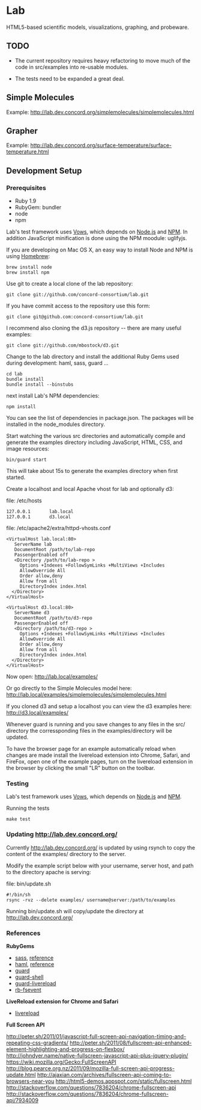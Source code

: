 # Lab

HTML5-based scientific models, visualizations, graphing, and probeware.

## TODO

- The current repository requires heavy refactoring to move much of the 
code in src/examples into re-usable modules.

- The tests need to be expanded a great deal.

## Simple Molecules

Example: http://lab.dev.concord.org/simplemolecules/simplemolecules.html

## Grapher

Example: http://lab.dev.concord.org/surface-temperature/surface-temperature.html

## Development Setup

### Prerequisites

- Ruby 1.9
- RubyGem: bundler
- node
- npm

Lab's test framework uses [Vows](http://vowsjs.org), which depends on
[Node.js](http://nodejs.org/) and [NPM](http://npmjs.org/). In addition 
JavaScript minification is done using the NPM moodule: uglifyjs.

If you are developing on Mac OS X, an easy way to install Node and NPM is using
[Homebrew](http://mxcl.github.com/homebrew/):

    brew install node
    brew install npm

Use git to create a local clone of the lab repository:

    git clone git://github.com/concord-consortium/lab.git

If you have commit access to the repository use this form:

    git clone git@github.com:concord-consortium/lab.git

I recommend also cloning the d3.js repository -- there are many useful examples:

    git clone git://github.com/mbostock/d3.git

Change to the lab directory and install the additional Ruby Gems used during development: haml, sass, guard ...

    cd lab
    bundle install
    bundle install --binstubs

next install Lab's NPM dependencies:

    npm install

You can see the list of dependencies in package.json. The packages will be
installed in the node_modules directory.

Start watching the various src directories and automatically compile and generate
the examples directory including JavaScript, HTML, CSS, and image resources:

    bin/guard start

This will take about 15s to generate the examples directory when first started.

Create a localhost and local Apache vhost for lab and optionally d3:

file: /etc/hosts

    127.0.0.1       lab.local
    127.0.0.1       d3.local

file: /etc/apache2/extra/httpd-vhosts.conf

    <VirtualHost lab.local:80>
       ServerName lab
       DocumentRoot /path/to/lab-repo
       PassengerEnabled off
       <Directory /path/to/lab-repo >
         Options +Indexes +FollowSymLinks +MultiViews +Includes
         AllowOverride All
         Order allow,deny
         Allow from all
         DirectoryIndex index.html
      </Directory>
    </VirtualHost>

    <VirtualHost d3.local:80>
       ServerName d3
       DocumentRoot /path/to/d3-repo
       PassengerEnabled off
       <Directory /path/to/d3-repo >
         Options +Indexes +FollowSymLinks +MultiViews +Includes
         AllowOverride All
         Order allow,deny
         Allow from all
         DirectoryIndex index.html
      </Directory>
    </VirtualHost>

Now open: http://lab.local/examples/

Or go directly to the Simple Molecules model here: http://lab.local/examples/simplemolecules/simplemolecules.html

If you cloned d3 and setup a localhost you can view the d3 examples here: http://d3.local/examples/

Whenever guard is running and you save changes to any files in the src/ directory the corressponding files in the examples/directory will be updated. 

To have the browser page for an example automatically reload when changes are made install the livereload extension into Chrome, Safari, and FireFox, open one of the example pages, turn on the livereload extension in the browser by clicking the small "LR" button on the toolbar.

### Testing

Lab's test framework uses [Vows](http://vowsjs.org), which depends on
[Node.js](http://nodejs.org/) and [NPM](http://npmjs.org/). 

Running the tests

    make test

### Updating http://lab.dev.concord.org/

Currently http://lab.dev.concord.org/ is updated by using rsynch to copy the content of the 
examples/ directory to the server. 

Modify the example script below with your username, server host, 
and path to the directory apache is serving:

file: bin/update.sh

    #!/bin/sh
    rsync -rvz --delete examples/ username@server:/path/to/examples

Running bin/update.sh will copy/update the directory at http://lab.dev.concord.org/

### References

**RubyGems**

- [sass](http://sass-lang.com/), [reference](http://sass-lang.com/docs/yardoc/file.SASS_REFERENCE.html)
- [haml](http://haml-lang.com/), [reference](http://haml-lang.com/docs/yardoc/file.HAML_REFERENCE.html)
- [guard](https://github.com/guard/guard)
- [guard-shell](https://github.com/hawx/guard-shell)
- [guard-livereload](https://github.com/guard/guard-livereload)
- [rb-fsevent](https://github.com/thibaudgg/rb-fsevent)

**LiveReload extension for Chrome and Safari**

- [livereload](https://github.com/mockko/livereload)

**Full Screen API**

http://peter.sh/2011/01/javascript-full-screen-api-navigation-timing-and-repeating-css-gradients/
http://peter.sh/2011/08/fullscreen-api-enhanced-element-highlighting-and-progress-on-flexbox/
http://johndyer.name/native-fullscreen-javascript-api-plus-jquery-plugin/
https://wiki.mozilla.org/Gecko:FullScreenAPI
http://blog.pearce.org.nz/2011/09/mozilla-full-screen-api-progress-update.html
http://ajaxian.com/archives/fullscreen-api-coming-to-browsers-near-you
http://html5-demos.appspot.com/static/fullscreen.html
http://stackoverflow.com/questions/7836204/chrome-fullscreen-api
http://stackoverflow.com/questions/7836204/chrome-fullscreen-api/7934009
